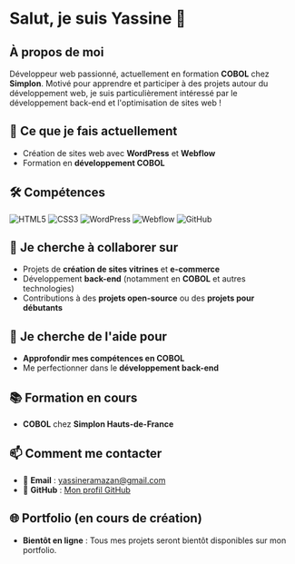 # Salut, je suis Yassine 👋

## À propos de moi
Développeur web passionné, actuellement en formation **COBOL** chez **Simplon**. Motivé pour apprendre et participer à des projets autour du développement web, je suis particulièrement intéressé par le développement back-end et l'optimisation de sites web !

## 🚀 Ce que je fais actuellement
- Création de sites web avec **WordPress** et **Webflow**
- Formation en **développement COBOL**

## 🛠️ Compétences

![HTML5](https://img.shields.io/badge/HTML5-E34F26?logo=html5&logoColor=white&style=for-the-badge)
![CSS3](https://img.shields.io/badge/CSS3-1572B6?logo=css3&logoColor=white&style=for-the-badge)
![WordPress](https://img.shields.io/badge/WordPress-21759B?logo=wordpress&logoColor=white&style=for-the-badge)
![Webflow](https://img.shields.io/badge/Webflow-4353FF?logo=webflow&logoColor=white&style=for-the-badge)
![GitHub](https://img.shields.io/badge/GitHub-181717?logo=github&logoColor=white&style=for-the-badge)

## 🤝 Je cherche à collaborer sur
- Projets de **création de sites vitrines** et **e-commerce**
- Développement **back-end** (notamment en **COBOL** et autres technologies)
- Contributions à des **projets open-source** ou des **projets pour débutants**

## 🔎 Je cherche de l'aide pour
- **Approfondir mes compétences en COBOL**
- Me perfectionner dans le **développement back-end**

## 📚 Formation en cours
- **COBOL** chez **Simplon Hauts-de-France**

## 📫 Comment me contacter
- 📧 **Email** : [yassineramazan@gmail.com](mailto:yassineramazan@gmail.com)
- 👾 **GitHub** : [Mon profil GitHub](https://github.com/Yassine59simplon)

## 🌐 Portfolio (en cours de création)
- **Bientôt en ligne** : Tous mes projets seront bientôt disponibles sur mon portfolio.
